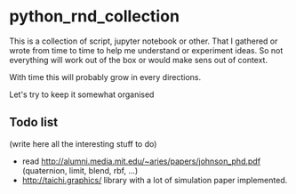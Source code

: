 # python_rnd_collection


This is a collection of script, jupyter notebook or other.  That I gathered or wrote from time to time to help me understand or experiment ideas.
So not everything will work out of the box or would make sens out of context.

With time this will probably grow in every directions.

Let's try to keep it somewhat organised

## Todo list
(write here all the interesting stuff to do)

* read http://alumni.media.mit.edu/~aries/papers/johnson_phd.pdf (quaternion, limit, blend, rbf, ...)
* http://taichi.graphics/ library with a lot of simulation paper implemented.

